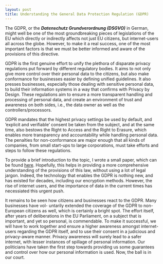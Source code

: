 ```yaml
---
layout: post
title: Understanding the General Data Protection Regulation (GDPR)
---
```


The GDPR, or the ***Datenschutz Grundverordnung (DSGVO)*** in German, might well be one of the most groundbreaking pieces of legislations of the EU which directly or indirectly affects not just EU citizens, but internet-users all across the globe. However, to make it a real success, one of the most important factors is that we must be better informed and aware of the provisions of this directive.

GDPR is the first genuine effort to unify the plethora of disparate privacy regulations put forward by different regulatory bodies. It aims to not only give more control over their personal data to the citizens, but also make conformance for businesses easier by defining unified guidelines. It also presses businesses, especially those dealing with sensitive personal data, to build their information systems in a way that confirms with Privacy by Design. These regulations aim to ensure a more transparent handling and processing of personal data, and create an environment of trust and awareness on both sides, i.e., the data owner as well as the controllers/processors.

GDPR mandates that the highest privacy settings be used by default, and ‘explicit and verifiable’ consent be taken from the subject, and at the same time, also bestows the Right to Access and the Right to Erasure, which enables more transparency and accountability while handling personal data. The penalties for non-conformance are major enough that all kinds of companies, from small start-ups to large corporations, must take efforts and steps to follow these regulations.

To provide a brief introduction to the topic, I wrote a small paper, which can be found [here](../documents/gdpr.pdf). Hopefully, this helps in providing a more comprehensive understanding of the provisions of this law, without using a lot of legal jargon. Indeed, the technology that enables the GDPR is nothing new, and has existed for decades, including our encryption methods. However, the rise of internet users, and the importance of data in the current times has necessiated this urgent push.

It remains to be seen how citizens and businesses react to the GDPR. Many businesses have vol- untarily extended the coverage of the GDPR to non-European citizens as well, which is certainly a bright spot. The effort itself, after years of deliberations in the EU Parliament, on a subject that is important, and yet so personal, is commendable. To make it successful, we will have to work together and ensure a higher awareness amongst internet-users regarding the GDPR itself, and to use their consent in a judicious and privacy-aware manner. Privacy awareness will surely lead to a safer internet, with lesser instances of spillage of personal information. Our politicians have taken the first step towards providing us some guarantees and control over how our personal information is used. Now, the ball is in our court.